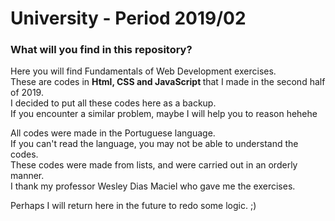# University - Period 2019/02

### What will you find in this repository?

Here you will find Fundamentals of Web Development exercises. <br>
These are codes in <strong> Html, CSS and JavaScript </strong> that I made in the second half of 2019. <br>
I decided to put all these codes here as a backup. <br>
If you encounter a similar problem, maybe I will help you to reason hehehe

All codes were made in the Portuguese language. <br>
If you can't read the language, you may not be able to understand the codes.<br>
These codes were made from lists, and were carried out in an orderly manner. <br>
I thank my professor Wesley Dias Maciel who gave me the exercises.<br>

Perhaps I will return here in the future to redo some logic. ;)
